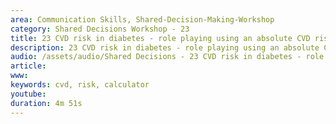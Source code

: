 ```yaml
---
area: Communication Skills, Shared-Decision-Making-Workshop
category: Shared Decisions Workshop - 23
title: 23 CVD risk in diabetes - role playing using an absolute CVD risk calculator
description: 23 CVD risk in diabetes - role playing using an absolute CVD risk calculator
audio: /assets/audio/Shared Decisions - 23 CVD risk in diabetes - role playing using an absolute CVD risk calculator. Dave Tomson - MQ.mp3
article: 
www: 
keywords: cvd, risk, calculator
youtube: 
duration: 4m 51s
--- 
```

